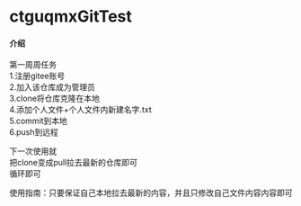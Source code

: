 # ctguqmxGitTest

#### 介绍
第一周周任务  
1.注册gitee账号  
2.加入该仓库成为管理员  
3.clone将仓库克隆在本地  
4.添加个人文件+个人文件内新建名字.txt  
5.commit到本地  
6.push到远程  
 
下一次使用就  
把clone变成pull拉去最新的仓库即可  
循环即可  

使用指南：只要保证自己本地拉去最新的内容，并且只修改自己文件内容内容即可  

